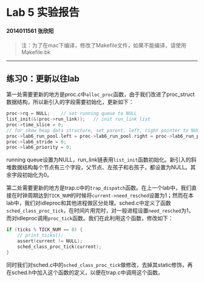 # Lab 5 实验报告

#### 2014011561 张欣阳

> 注：为了在mac下编译，修改了Makefile文件，如果不能编译，请使用Makefile.bk

--------------------------------------------------------------------------------

## 练习0：更新以往lab
第一处需要更新的地方是proc.c中`alloc_proc`函数，由于我们改进了proc_struct数据结构，所以新引入的字段需要初始化，更新如下：
```c
proc->rq = NULL;    // set running queue to NULL
list_init(&(proc->run_link));   // init run_link list
proc->time_slice = 0;
// for skew heap data structure, set parent, left, right pointer to NULL
proc->lab6_run_pool.left = proc->lab6_run_pool.right = proc->lab6_run_pool.parent = NULL;
proc->lab6_stride = 0;
proc->lab6_priority = 0;
```
running queue设置为NULL，run_link链表用`list_init`函数初始化。新引入的斜堆数据结构每个节点有三个字段，父节点、左孩子和右孩子，都设置为NULL。其余字段初始化为0。

第二处需要更新的地方是trap.c中的`trap_dispatch`函数。在上一个lab中，我们直接在时钟周期达到`TICK_NUM`的时候将`current->need_resched`设置为1；然而在本lab中，我们对idleproc和其他进程做区分处理。sched.c中定义了函数`sched_class_proc_tick`，在时间片用完时，对一般进程设置`need_resched`为1，而对idleproc调用`proc_tick`函数。我们在此利用这个函数，修改如下：
```c
if (ticks % TICK_NUM == 0) {
    // print_ticks();
    assert(current != NULL);
    sched_class_proc_tick(current);
}
```
同时我们对sched.c中的`sched_class_proc_tick`做修改，去掉其static修饰，再在sched.h中加入这个函数的定义，以便在trap.c中调用这个函数。
